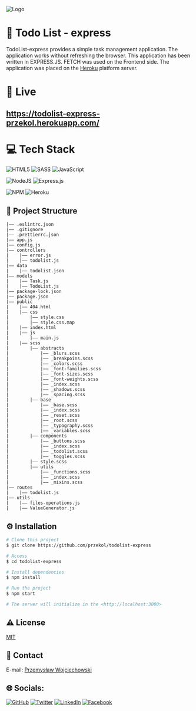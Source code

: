 ![Logo](https://cdn.pixabay.com/photo/2020/05/30/09/53/todo-lists-5238324_960_720.jpg)


# 📝 Todo List - express

TodoList-express provides a simple task management application.
The application works without refreshing the browser. This application has been written in EXPRESS.JS. FETCH was used on the Frontend side. The application was placed on the [Heroku](https://www.heroku.com/) platform server.


# 🚀 Live

## https://todolist-express-przekol.herokuapp.com/


# 💻 Tech Stack
![HTML5](https://img.shields.io/badge/html5-%23E34F26.svg?style=for-the-badge&logo=html5&logoColor=white)
![SASS](https://img.shields.io/badge/SASS-hotpink.svg?style=for-the-badge&logo=SASS&logoColor=white)
![JavaScript](https://img.shields.io/badge/javascript-%23323330.svg?style=for-the-badge&logo=javascript&logoColor=%23F7DF1E)

![NodeJS](https://img.shields.io/badge/node.js-6DA55F?style=for-the-badge&logo=node.js&logoColor=white)
![Express.js](https://img.shields.io/badge/express.js-%23404d59.svg?style=for-the-badge&logo=express&logoColor=%2361DAFB)



![NPM](https://img.shields.io/badge/NPM-%23000000.svg?style=for-the-badge&logo=npm&logoColor=white)
![Heroku](https://img.shields.io/badge/heroku-%23430098.svg?style=for-the-badge&logo=heroku&logoColor=white)

## 🔨 Project Structure


```
|—— .eslintrc.json
|—— .gitignore
|—— .prettierrc.json
|—— app.js
|—— config.js
|—— controllers
|    |—— error.js
|    |—— todolist.js
|—— data
|    |—— todolist.json
|—— models
|    |—— Task.js
|    |—— TodoList.js
|—— package-lock.json
|—— package.json
|—— public
|    |—— 404.html
|    |—— css
|        |—— style.css
|        |—— style.css.map
|    |—— index.html
|    |—— js
|        |—— main.js
|    |—— scss
|        |—— abstracts
|            |—— _blurs.scss
|            |—— _breakpoins.scss
|            |—— _colors.scss
|            |—— _font-families.scss
|            |—— _font-sizes.scss
|            |—— _font-weights.scss
|            |—— _index.scss
|            |—— _shadows.scss
|            |—— _spacing.scss
|        |—— base
|            |—— _base.scss
|            |—— _index.scss
|            |—— _reset.scss
|            |—— _root.scss
|            |—— _typography.scss
|            |—— _variables.scss
|        |—— components
|            |—— _buttons.scss
|            |—— _index.scss
|            |—— _todolist.scss
|            |—— _toggles.scss
|        |—— style.scss
|        |—— utils
|            |—— _functions.scss
|            |—— _index.scss
|            |—— _mixins.scss
|—— routes
|    |—— todolist.js
|—— utils
|    |—— files-operations.js
|    |—— ValueGenerator.js
```

## ⚙️ Installation



```bash
# Clone this project
$ git clone https://github.com/przekol/todolist-express

# Access
$ cd todolist-express

# Install dependencies
$ npm install

# Run the project
$ npm start

# The server will initialize in the <http://localhost:3000>
```
## ⚠ License

[MIT](https://choosealicense.com/licenses/mit/)

## 🤝 Contact
E-mail: [Przemysław Wojciechowski](mailto:przemyslaw.r.wojciechowski@gmail.com)
## 🌐 Socials:
[![GitHub](https://img.shields.io/badge/github-%2324292e.svg?&style=for-the-badge&logo=github&logoColor=white)](https://github.com/przekol)
[![Twitter](https://img.shields.io/badge/twitter-%2300acee.svg?&style=for-the-badge&logo=twitter&logoColor=white)](https://twitter.com/przemyslaw_woj) [![LinkedIn](https://img.shields.io/badge/linkedin-%231E77B5.svg?&style=for-the-badge&logo=linkedin&logoColor=white)](https://linkedin.com/in/przemys%C5%82aw-wojciechowski-b8742175/) [![Facebook](https://img.shields.io/badge/facebook-%232E87FB.svg?&style=for-the-badge&logo=facebook&logoColor=white)](https://facebook.com/przemek.wojciechowski.184/)
